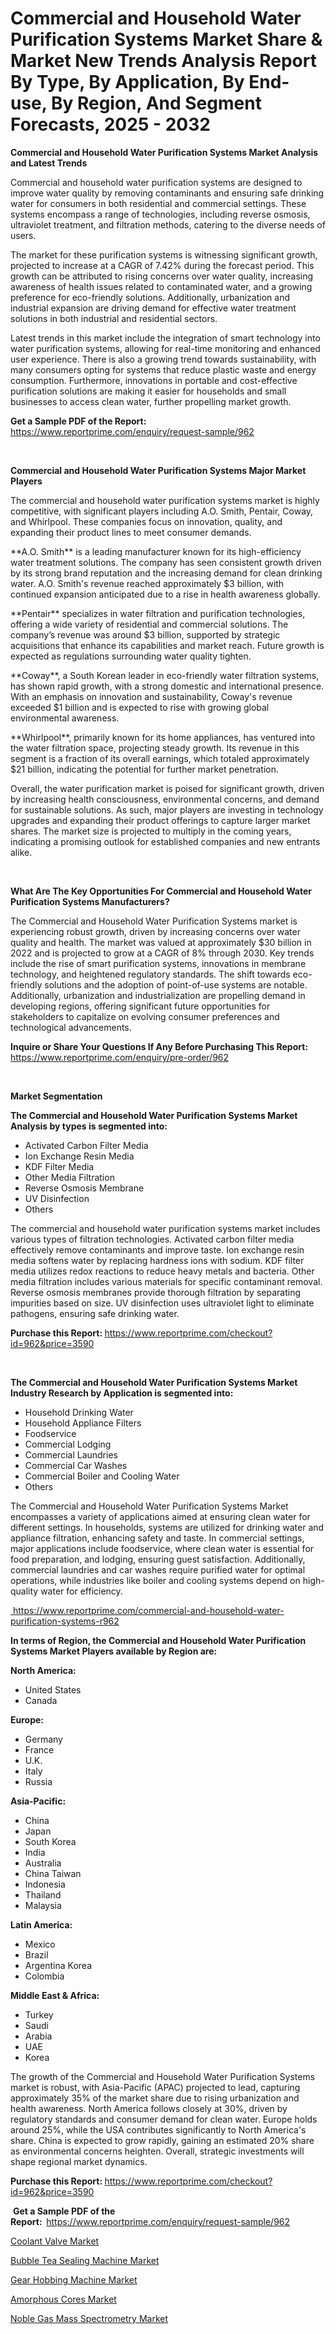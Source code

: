 <p><h1>Commercial and Household Water Purification Systems Market Share & Market New Trends Analysis Report By Type, By Application, By End-use, By Region, And Segment Forecasts, 2025 - 2032</h1></p><p><strong>Commercial and Household Water Purification Systems Market Analysis and Latest Trends</strong></p>
<p><p>Commercial and household water purification systems are designed to improve water quality by removing contaminants and ensuring safe drinking water for consumers in both residential and commercial settings. These systems encompass a range of technologies, including reverse osmosis, ultraviolet treatment, and filtration methods, catering to the diverse needs of users.</p><p>The market for these purification systems is witnessing significant growth, projected to increase at a CAGR of 7.42% during the forecast period. This growth can be attributed to rising concerns over water quality, increasing awareness of health issues related to contaminated water, and a growing preference for eco-friendly solutions. Additionally, urbanization and industrial expansion are driving demand for effective water treatment solutions in both industrial and residential sectors.</p><p>Latest trends in this market include the integration of smart technology into water purification systems, allowing for real-time monitoring and enhanced user experience. There is also a growing trend towards sustainability, with many consumers opting for systems that reduce plastic waste and energy consumption. Furthermore, innovations in portable and cost-effective purification solutions are making it easier for households and small businesses to access clean water, further propelling market growth.</p></p>
<p><strong>Get a Sample PDF of the Report:&nbsp;</strong> <a href="https://www.reportprime.com/enquiry/request-sample/962?utm_campaign=3277&utm_medium=2&utm_source=Github&utm_content=ia&utm_term=18032025&utm_id=commercial-and-household-water-purification-systems">https://www.reportprime.com/enquiry/request-sample/962</a></p>
<p>&nbsp;</p>
<p><strong>Commercial and Household Water Purification Systems Major Market Players</strong></p>
<p><p>The commercial and household water purification systems market is highly competitive, with significant players including A.O. Smith, Pentair, Coway, and Whirlpool. These companies focus on innovation, quality, and expanding their product lines to meet consumer demands.</p><p>**A.O. Smith** is a leading manufacturer known for its high-efficiency water treatment solutions. The company has seen consistent growth driven by its strong brand reputation and the increasing demand for clean drinking water. A.O. Smith's revenue reached approximately $3 billion, with continued expansion anticipated due to a rise in health awareness globally.</p><p>**Pentair** specializes in water filtration and purification technologies, offering a wide variety of residential and commercial solutions. The company’s revenue was around $3 billion, supported by strategic acquisitions that enhance its capabilities and market reach. Future growth is expected as regulations surrounding water quality tighten.</p><p>**Coway**, a South Korean leader in eco-friendly water filtration systems, has shown rapid growth, with a strong domestic and international presence. With an emphasis on innovation and sustainability, Coway's revenue exceeded $1 billion and is expected to rise with growing global environmental awareness.</p><p>**Whirlpool**, primarily known for its home appliances, has ventured into the water filtration space, projecting steady growth. Its revenue in this segment is a fraction of its overall earnings, which totaled approximately $21 billion, indicating the potential for further market penetration.</p><p>Overall, the water purification market is poised for significant growth, driven by increasing health consciousness, environmental concerns, and demand for sustainable solutions. As such, major players are investing in technology upgrades and expanding their product offerings to capture larger market shares. The market size is projected to multiply in the coming years, indicating a promising outlook for established companies and new entrants alike.</p></p>
<p>&nbsp;</p>
<p><strong>What Are The Key Opportunities For Commercial and Household Water Purification Systems Manufacturers?</strong></p>
<p><p>The Commercial and Household Water Purification Systems market is experiencing robust growth, driven by increasing concerns over water quality and health. The market was valued at approximately $30 billion in 2022 and is projected to grow at a CAGR of 8% through 2030. Key trends include the rise of smart purification systems, innovations in membrane technology, and heightened regulatory standards. The shift towards eco-friendly solutions and the adoption of point-of-use systems are notable. Additionally, urbanization and industrialization are propelling demand in developing regions, offering significant future opportunities for stakeholders to capitalize on evolving consumer preferences and technological advancements.</p></p>
<p><strong>Inquire or Share Your Questions If Any Before Purchasing This Report:</strong> <a href="https://www.reportprime.com/enquiry/pre-order/962?utm_campaign=3277&utm_medium=2&utm_source=Github&utm_content=ia&utm_term=18032025&utm_id=commercial-and-household-water-purification-systems">https://www.reportprime.com/enquiry/pre-order/962</a></p>
<p>&nbsp;</p>
<p><strong>Market Segmentation</strong></p>
<p><strong>The Commercial and Household Water Purification Systems Market Analysis by types is segmented into:</strong></p>
<p><ul><li>Activated Carbon Filter Media</li><li>Ion Exchange Resin Media</li><li>KDF Filter Media</li><li>Other Media Filtration</li><li>Reverse Osmosis Membrane</li><li>UV Disinfection</li><li>Others</li></ul></p>
<p><p>The commercial and household water purification systems market includes various types of filtration technologies. Activated carbon filter media effectively remove contaminants and improve taste. Ion exchange resin media softens water by replacing hardness ions with sodium. KDF filter media utilizes redox reactions to reduce heavy metals and bacteria. Other media filtration includes various materials for specific contaminant removal. Reverse osmosis membranes provide thorough filtration by separating impurities based on size. UV disinfection uses ultraviolet light to eliminate pathogens, ensuring safe drinking water.</p></p>
<p><strong>Purchase this Report:&nbsp;</strong><a href="https://www.reportprime.com/checkout?id=962&price=3590&utm_campaign=3277&utm_medium=2&utm_source=Github&utm_content=ia&utm_term=18032025&utm_id=commercial-and-household-water-purification-systems">https://www.reportprime.com/checkout?id=962&price=3590</a></p>
<p>&nbsp;</p>
<p><strong>The Commercial and Household Water Purification Systems Market Industry Research by Application is segmented into:</strong></p>
<p><ul><li>Household Drinking Water</li><li>Household Appliance Filters</li><li>Foodservice</li><li>Commercial Lodging</li><li>Commercial Laundries</li><li>Commercial Car Washes</li><li>Commercial Boiler and Cooling Water</li><li>Others</li></ul></p>
<p><p>The Commercial and Household Water Purification Systems Market encompasses a variety of applications aimed at ensuring clean water for different settings. In households, systems are utilized for drinking water and appliance filtration, enhancing safety and taste. In commercial settings, major applications include foodservice, where clean water is essential for food preparation, and lodging, ensuring guest satisfaction. Additionally, commercial laundries and car washes require purified water for optimal operations, while industries like boiler and cooling systems depend on high-quality water for efficiency.</p></p>
<p><a href="https://www.reportprime.com/commercial-and-household-water-purification-systems-r962?utm_campaign=3277&utm_medium=2&utm_source=Github&utm_content=ia&utm_term=18032025&utm_id=commercial-and-household-water-purification-systems">&nbsp;https://www.reportprime.com/commercial-and-household-water-purification-systems-r962</a></p>
<p><strong>In terms of Region, the Commercial and Household Water Purification Systems Market Players available by Region are:</strong></p>
<p>
    <p> <strong> North America: </strong>
        <ul>
            <li>United States</li>
            <li>Canada</li>
        </ul>
        </p> 
    <p> <strong> Europe: </strong>
        <ul>
            <li>Germany</li>
            <li>France</li>
            <li>U.K.</li>
            <li>Italy</li>
            <li>Russia</li>
        </ul>
        </p> 
    <p> <strong> Asia-Pacific: </strong>
        <ul>
            <li>China</li>
            <li>Japan</li>
            <li>South Korea</li>
            <li>India</li>
            <li>Australia</li>
            <li>China Taiwan</li>
            <li>Indonesia</li>
            <li>Thailand</li>
            <li>Malaysia</li>
        </ul>
        </p> 
    <p> <strong> Latin America: </strong>
        <ul>
            <li>Mexico</li>
            <li>Brazil</li>
            <li>Argentina Korea</li>
            <li>Colombia</li>
        </ul>
        </p> 
    <p> <strong> Middle East & Africa: </strong>
        <ul>
            <li>Turkey</li>
            <li>Saudi</li>
            <li>Arabia</li>
            <li>UAE</li>
            <li>Korea</li>
        </ul>
    </p>
    </p>
<p><p>The growth of the Commercial and Household Water Purification Systems market is robust, with Asia-Pacific (APAC) projected to lead, capturing approximately 35% of the market share due to rising urbanization and health awareness. North America follows closely at 30%, driven by regulatory standards and consumer demand for clean water. Europe holds around 25%, while the USA contributes significantly to North America's share. China is expected to grow rapidly, gaining an estimated 20% share as environmental concerns heighten. Overall, strategic investments will shape regional market dynamics.</p></p>
<p><strong>Purchase this Report: </strong><a href="https://www.reportprime.com/checkout?id=962&price=3590&utm_campaign=3277&utm_medium=2&utm_source=Github&utm_content=ia&utm_term=18032025&utm_id=commercial-and-household-water-purification-systems">https://www.reportprime.com/checkout?id=962&price=3590</a></p>
<p>&nbsp;<strong>Get a Sample PDF of the Report:&nbsp;&nbsp;</strong><a href="https://www.reportprime.com/enquiry/request-sample/962?utm_campaign=3277&utm_medium=2&utm_source=Github&utm_content=ia&utm_term=18032025&utm_id=commercial-and-household-water-purification-systems">https://www.reportprime.com/enquiry/request-sample/962</a></p>
<p><strong></strong></p>
<p><p><a href="https://www.linkedin.com/pulse/coolant-valve-market-characterized-rapid-growth-projected-sxj7c?utm_campaign=3277&utm_medium=2&utm_source=Github&utm_content=ia&utm_term=18032025&utm_id=commercial-and-household-water-purification-systems">Coolant Valve Market</a></p><p><a href="https://www.linkedin.com/pulse/bubble-tea-sealing-machine-market-emerging-trends-future-prospects-7mo2f?utm_campaign=3277&utm_medium=2&utm_source=Github&utm_content=ia&utm_term=18032025&utm_id=commercial-and-household-water-purification-systems">Bubble Tea Sealing Machine Market</a></p><p><a href="https://www.linkedin.com/pulse/gear-hobbing-machine-market-size-forecast-analysis-125-jp89f?utm_campaign=3277&utm_medium=2&utm_source=Github&utm_content=ia&utm_term=18032025&utm_id=commercial-and-household-water-purification-systems">Gear Hobbing Machine Market</a></p><p><a href="https://www.linkedin.com/pulse/amorphous-cores-market-size-demand-supply-situation-share-odgnc?utm_campaign=3277&utm_medium=2&utm_source=Github&utm_content=ia&utm_term=18032025&utm_id=commercial-and-household-water-purification-systems">Amorphous Cores Market</a></p><p><a href="https://www.linkedin.com/pulse/revenue-analysis-demand-forecast-noble-gas-mass-spectrometry-etgrc?utm_campaign=3277&utm_medium=2&utm_source=Github&utm_content=ia&utm_term=18032025&utm_id=commercial-and-household-water-purification-systems">Noble Gas Mass Spectrometry Market</a></p></p>